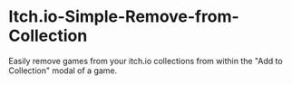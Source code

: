 # Itch.io-Simple-Remove-from-Collection
Easily remove games from your itch.io collections from within the "Add to Collection" modal of a game.
